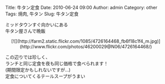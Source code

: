 Title: 牛タン定食
Date: 2010-06-24 09:00
Author: admin
Category: other
Tags: 焼肉, 牛タン
Slug: 牛タン定食

ミッドタウンすぐ向かいにある  
牛タン屋さんで晩飯

<p>
<center>
[![](http://farm2.static.flickr.com/1085/4726164468_fb6f18c1f4_m.jpg)](http://www.flickr.com/photos/46200029@N06/4726164468/)

</center>
  
この辺りでは珍しく、  
ランチと同じ定食を夜も同じ価格で食べられます！  
(期間限定かもしれないですが…)  
定食についてくるテールスープがうまい

</p>

